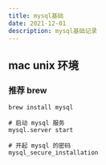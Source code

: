 ```yaml
---
title: mysql基础
date: 2021-12-01
description: mysql基础记录
---
```


## mac unix 环境

### 推荐 brew

```shell
brew install mysql

# 启动 mysql 服务
mysql.server start

# 开起 mysql 的密码
mysql_secure_installation
```
